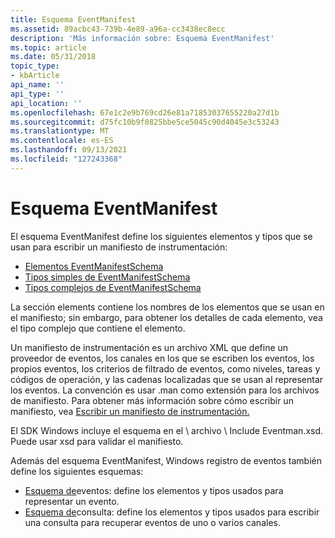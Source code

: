```yaml
---
title: Esquema EventManifest
ms.assetid: 89acbc43-739b-4e89-a96a-cc3438ec8ecc
description: 'Más información sobre: Esquema EventManifest'
ms.topic: article
ms.date: 05/31/2018
topic_type:
- kbArticle
api_name: ''
api_type: ''
api_location: ''
ms.openlocfilehash: 67e1c2e9b769cd26e81a71853037655220a27d1b
ms.sourcegitcommit: d75fc10b9f0825bbe5ce5045c90d4045e3c53243
ms.translationtype: MT
ms.contentlocale: es-ES
ms.lasthandoff: 09/13/2021
ms.locfileid: "127243368"
---
```

# <a name="eventmanifest-schema"></a>Esquema EventManifest

El esquema EventManifest define los siguientes elementos y tipos que se usan para escribir un manifiesto de instrumentación:

-   [Elementos EventManifestSchema](eventmanifestschema-elements.md)
-   [Tipos simples de EventManifestSchema](eventmanifestschema-simple-types.md)
-   [Tipos complejos de EventManifestSchema](eventmanifestschema-complex-types.md)

La sección elements contiene los nombres de los elementos que se usan en el manifiesto; sin embargo, para obtener los detalles de cada elemento, vea el tipo complejo que contiene el elemento.

Un manifiesto de instrumentación es un archivo XML que define un proveedor de eventos, los canales en los que se escriben los eventos, los propios eventos, los criterios de filtrado de eventos, como niveles, tareas y códigos de operación, y las cadenas localizadas que se usan al representar los eventos. La convención es usar .man como extensión para los archivos de manifiesto. Para obtener más información sobre cómo escribir un manifiesto, vea [Escribir un manifiesto de instrumentación.](writing-an-instrumentation-manifest.md)

El SDK Windows incluye el esquema en el \\ archivo \\ Include Eventman.xsd. Puede usar xsd para validar el manifiesto.

Además del esquema EventManifest, Windows registro de eventos también define los siguientes esquemas:

-   [Esquema de](eventschema-schema.md)eventos: define los elementos y tipos usados para representar un evento.
-   [Esquema de](queryschema-schema.md)consulta: define los elementos y tipos usados para escribir una consulta para recuperar eventos de uno o varios canales.

 

 




